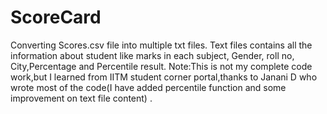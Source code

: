 # ScoreCard
Converting Scores.csv file into multiple txt files. Text files contains all the information about student like marks in each subject, Gender, roll no, City,Percentage and Percentile result.
Note:This is not my complete code work,but I learned from IITM student corner portal,thanks to Janani D who wrote most of the code(I have  added percentile function and some improvement on text file content) .

